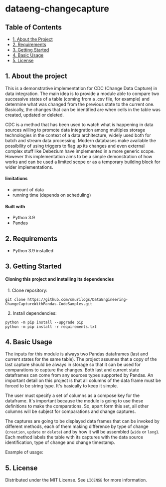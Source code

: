 # dataeng-changecapture


## Table of Contents

* [1. About the Project](#1-about-the-project)
* [2. Requirements](#2-requirements)
* [3. Getting Started](#3-getting-started)
* [4. Basic Usage](#4-basic-usage)
* [5. License](#5-license)

## 1. About the project

This is a demonstrative implementation for CDC (Change Data Capture) in data integration. The main idea is to provide a module able to compare two successive states of a table (coming from a .csv file, for example) and determine what was changed from the previous state to the current one. Basically, the changes that can be identified are when cells in the table was created, updated or deleted.

CDC is a method that has been used to watch what is happening in data sources willing to promote data integration among multiples storage technologies in the context of a data architecture, widely used both for batch and stream data processing. Modern databases make available the possibility of using triggers to flag up its changes and even external complex stuff like Debezium have implemented in a more generic scope. However this implementation aims to be a simple demonstration of how works and can be used a limited scope or as a temporary building block for wider implementations.

#### limitations

* amount of data
* running time (depends on scheduling)

#### Built with

* Python 3.9
* Pandas

## 2. Requirements

* Python 3.9 installed

## 3. Getting Started

#### Cloning this project and installing its dependencies

&nbsp;&nbsp;1. Clone repository:

```
git clone https://github.com/smurilogs/DataEngineering-ChangeCaptureWithPandas-CodeSamples.git
```
&nbsp;&nbsp;2. Install dependencies:

```
python -m pip install --upgrade pip
python -m pip install -r requirements.txt
```

## 4. Basic Usage

The inputs for this module is always two Pandas dataframes (last and current states for the same table). The project assumes that a copy of the last capture should be always in storage so that it can be used for comparations to capture the changes. Both last and current state dataframes can come from any sources types supported by Pandas. An important detail on this project is that all columns of the data frame must be forced to be string type. It's basically to keep it simple.

The user must specify a set of columns as a compose key for the dataframe. It's important because the module is going to use these definitions to make the comparations. So, apart form this set, all other columns will be subject for comparations and change captures.

The captures are going to be displayed data frames that can be invoked by different methods, each of them making difference by type of change (`creation`, `update` or `delete`) and by how it will be assembled (`wide` or `long`). Each method labels the table with its captures with the data source identification, type of change and change timestamp.

Example of usage:



## 5. License

Distributed under the MIT License. See `LICENSE` for more information.
